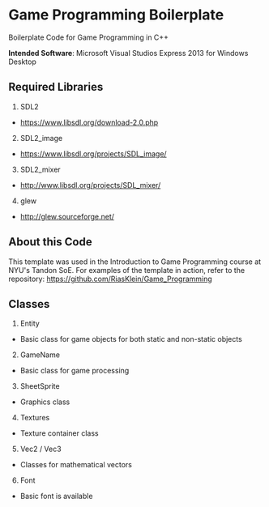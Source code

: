 Game Programming Boilerplate
============================

Boilerplate Code for Game Programming in C++

**Intended Software**: Microsoft Visual Studios Express 2013 for Windows Desktop

## Required Libraries
1. SDL2
  * https://www.libsdl.org/download-2.0.php
2. SDL2_image
  * https://www.libsdl.org/projects/SDL_image/
3. SDL2_mixer
  * http://www.libsdl.org/projects/SDL_mixer/
4. glew
  * http://glew.sourceforge.net/

## About this Code
This template was used in the Introduction to Game Programming course at NYU's Tandon SoE.
For examples of the template in action, refer to the repository: https://github.com/RiasKlein/Game_Programming

## Classes 
1. Entity
  * Basic class for game objects for both static and non-static objects
2. GameName
  * Basic class for game processing
3. SheetSprite
  * Graphics class
4. Textures
  * Texture container class 
5. Vec2 / Vec3
  * Classes for mathematical vectors
6. Font
  * Basic font is available
